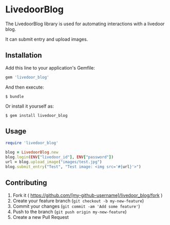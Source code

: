 # LivedoorBlog

The LivedoorBlog library is used for automating interactions with a livedoor blog.

It can submit entry and upload images.

## Installation

Add this line to your application's Gemfile:

```ruby
gem 'livedoor_blog'
```

And then execute:

    $ bundle

Or install it yourself as:

    $ gem install livedoor_blog

## Usage

```ruby
require 'livedoor_blog'

blog = LivedoorBlog.new
blog.login(ENV["livedoor_id"], ENV["password"])
url = blog.upload_image("images/test.jpg")
blog.submit_entry("Test", "Test image: <img src='#{url}'>")
```

## Contributing

1. Fork it ( https://github.com/[my-github-username]/livedoor_blog/fork )
2. Create your feature branch (`git checkout -b my-new-feature`)
3. Commit your changes (`git commit -am 'Add some feature'`)
4. Push to the branch (`git push origin my-new-feature`)
5. Create a new Pull Request


